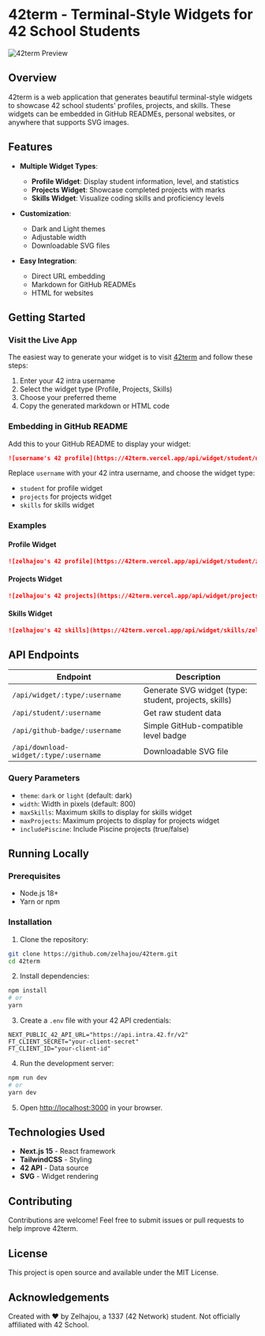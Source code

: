 # 42term - Terminal-Style Widgets for 42 School Students

![42term Preview](https://i.imgur.com/example-image.jpg)

## Overview

42term is a web application that generates beautiful terminal-style widgets to showcase 42 school students' profiles, projects, and skills. These widgets can be embedded in GitHub READMEs, personal websites, or anywhere that supports SVG images.

## Features

- **Multiple Widget Types**:
  - **Profile Widget**: Display student information, level, and statistics
  - **Projects Widget**: Showcase completed projects with marks
  - **Skills Widget**: Visualize coding skills and proficiency levels

- **Customization**:
  - Dark and Light themes
  - Adjustable width
  - Downloadable SVG files

- **Easy Integration**:
  - Direct URL embedding
  - Markdown for GitHub READMEs
  - HTML for websites

## Getting Started

### Visit the Live App

The easiest way to generate your widget is to visit [42term](https://42term.vercel.app) and follow these steps:

1. Enter your 42 intra username
2. Select the widget type (Profile, Projects, Skills)
3. Choose your preferred theme
4. Copy the generated markdown or HTML code

### Embedding in GitHub README

Add this to your GitHub README to display your widget:

```markdown
![username's 42 profile](https://42term.vercel.app/api/widget/student/username?theme=dark)
```

Replace `username` with your 42 intra username, and choose the widget type:
- `student` for profile widget
- `projects` for projects widget
- `skills` for skills widget

### Examples

#### Profile Widget

```markdown
![zelhajou's 42 profile](https://42term.vercel.app/api/widget/student/zelhajou?theme=dark)
```

#### Projects Widget

```markdown
![zelhajou's 42 projects](https://42term.vercel.app/api/widget/projects/zelhajou?theme=dark)
```

#### Skills Widget

```markdown
![zelhajou's 42 skills](https://42term.vercel.app/api/widget/skills/zelhajou?theme=dark)
```

## API Endpoints

| Endpoint | Description |
|----------|-------------|
| `/api/widget/:type/:username` | Generate SVG widget (type: student, projects, skills) |
| `/api/student/:username` | Get raw student data |
| `/api/github-badge/:username` | Simple GitHub-compatible level badge |
| `/api/download-widget/:type/:username` | Downloadable SVG file |

### Query Parameters

- `theme`: `dark` or `light` (default: dark)
- `width`: Width in pixels (default: 800)
- `maxSkills`: Maximum skills to display for skills widget
- `maxProjects`: Maximum projects to display for projects widget
- `includePiscine`: Include Piscine projects (true/false)

## Running Locally

### Prerequisites

- Node.js 18+
- Yarn or npm

### Installation

1. Clone the repository:
```bash
git clone https://github.com/zelhajou/42term.git
cd 42term
```

2. Install dependencies:
```bash
npm install
# or
yarn
```

3. Create a `.env` file with your 42 API credentials:
```
NEXT_PUBLIC_42_API_URL="https://api.intra.42.fr/v2"
FT_CLIENT_SECRET="your-client-secret"
FT_CLIENT_ID="your-client-id"
```

4. Run the development server:
```bash
npm run dev
# or
yarn dev
```

5. Open [http://localhost:3000](http://localhost:3000) in your browser.

## Technologies Used

- **Next.js 15** - React framework
- **TailwindCSS** - Styling
- **42 API** - Data source
- **SVG** - Widget rendering

## Contributing

Contributions are welcome! Feel free to submit issues or pull requests to help improve 42term.

## License

This project is open source and available under the MIT License.

## Acknowledgements

Created with ❤️ by Zelhajou, a 1337 (42 Network) student. Not officially affiliated with 42 School.